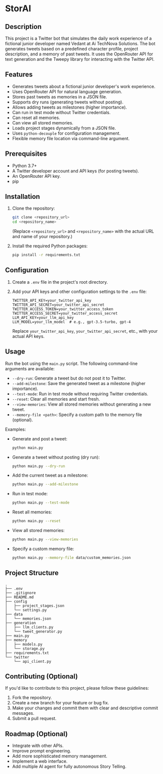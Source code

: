 # StorAI

## Description

This project is a Twitter bot that simulates the daily work experience of a fictional junior developer named Vedant at Ai TechNova Solutions. The bot generates tweets based on a predefined character profile, project description, and a memory of past tweets. It uses the OpenRouter API for text generation and the Tweepy library for interacting with the Twitter API.

## Features

*   Generates tweets about a fictional junior developer's work experience.
*   Uses OpenRouter API for natural language generation.
*   Stores past tweets as memories in a JSON file.
*   Supports dry runs (generating tweets without posting).
*   Allows adding tweets as milestones (higher importance).
*   Can run in test mode without Twitter credentials.
*   Can reset all memories.
*   Can view all stored memories.
*   Loads project stages dynamically from a JSON file.
*   Uses `python-decouple` for configuration management.
*   Flexible memory file location via command-line argument.

## Prerequisites

*   Python 3.7+
*   A Twitter developer account and API keys (for posting tweets).
*   An OpenRouter API key.
*   pip

## Installation

1.  Clone the repository:

    ```bash
    git clone <repository_url>
    cd <repository_name>
    ```
    (Replace `<repository_url>` and `<repository_name>` with the actual URL and name of your repository.)

2.  Install the required Python packages:

    ```bash
    pip install -r requirements.txt
    ```

## Configuration

1.  Create a `.env` file in the project's root directory.

2.  Add your API keys and other configuration settings to the `.env` file:

    ```
    TWITTER_API_KEY=your_twitter_api_key
    TWITTER_API_SECRET=your_twitter_api_secret
    TWITTER_ACCESS_TOKEN=your_twitter_access_token
    TWITTER_ACCESS_SECRET=your_twitter_access_secret
    LLM_API_KEY=your_llm_api_key
    LLM_MODEL=your_llm_model  # e.g., gpt-3.5-turbo, gpt-4
    ```

    Replace `your_twitter_api_key`, `your_twitter_api_secret`, etc., with your actual API keys.

## Usage

Run the bot using the `main.py` script. The following command-line arguments are available:

*   `--dry-run`: Generate a tweet but do not post it to Twitter.
*   `--add-milestone`: Save the generated tweet as a milestone (higher importance).
*   `--test-mode`: Run in test mode without requiring Twitter credentials.
*   `--reset`: Clear all memories and start fresh.
*   `--view-memories`: View all stored memories without generating a new tweet.
*   `--memory-file <path>`: Specify a custom path to the memory file (optional).

Examples:

*   Generate and post a tweet:

    ```bash
    python main.py
    ```

*   Generate a tweet without posting (dry run):

    ```bash
    python main.py --dry-run
    ```

*   Add the current tweet as a milestone:

    ```bash
    python main.py --add-milestone
    ```
* Run in test mode:

    ```bash
    python main.py --test-mode
    ```

*   Reset all memories:

    ```bash
    python main.py --reset
    ```

*   View all stored memories:

    ```bash
    python main.py --view-memories
    ```
* Specify a custom memory file:
    ```bash
    python main.py --memory-file data/custom_memories.json
    ```

## Project Structure
```
.
├── .env
├── .gitignore
├── README.md
├── config
│   ├── project_stages.json
│   └── settings.py
├── data
│   └── memories.json
├── generation
│   ├── llm_clients.py
│   └── tweet_generator.py
├── main.py
├── memory
│   ├── models.py
│   └── storage.py
├── requirements.txt
└── twitter
    └── api_client.py
```

## Contributing (Optional)

If you'd like to contribute to this project, please follow these guidelines:

1.  Fork the repository.
2.  Create a new branch for your feature or bug fix.
3.  Make your changes and commit them with clear and descriptive commit messages.
4.  Submit a pull request.

## Roadmap (Optional)
* Integrate with other APIs.
* Improve prompt engineering.
* Add more sophisticated memory management.
* Implement a web interface.
* Add multiple AI agent for fully autonomous Story Telling.
